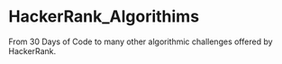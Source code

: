 # HackerRank_Algorithims

From 30 Days of Code to many other algorithmic challenges offered by HackerRank.
